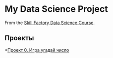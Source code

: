 # My Data Science Project
From the [Skill Factory Data Science Course](https://skillfactory.ru/data-scientist).
## Проекты

*[Проект 0. Игра угадай число]()